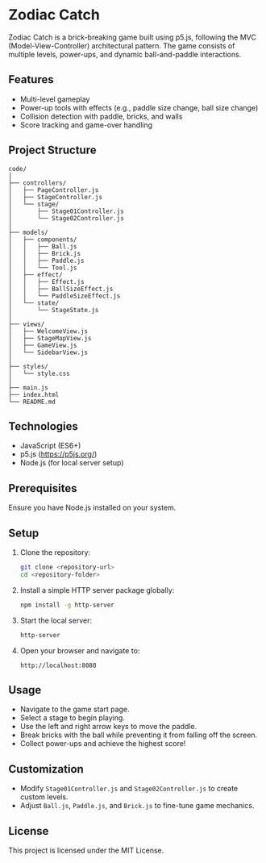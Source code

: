 # Zodiac Catch

Zodiac Catch is a brick-breaking game built using p5.js, following the MVC (Model-View-Controller) architectural pattern. The game consists of multiple levels, power-ups, and dynamic ball-and-paddle interactions.

## Features
- Multi-level gameplay
- Power-up tools with effects (e.g., paddle size change, ball size change)
- Collision detection with paddle, bricks, and walls
- Score tracking and game-over handling

## Project Structure
```
code/
│
├── controllers/
│   ├── PageController.js
│   ├── StageController.js
│   └── stage/
│       ├── Stage01Controller.js
│       └── Stage02Controller.js
│
├── models/
│   ├── components/
│   │   ├── Ball.js
│   │   ├── Brick.js
│   │   ├── Paddle.js
│   │   └── Tool.js
│   ├── effect/
│   │   ├── Effect.js
│   │   ├── BallSizeEffect.js
│   │   └── PaddleSizeEffect.js
│   └── state/
│       └── StageState.js
│
├── views/
│   ├── WelcomeView.js
│   ├── StageMapView.js
│   ├── GameView.js
│   └── SidebarView.js
│
├── styles/
│   └── style.css
│
├── main.js
├── index.html
└── README.md
```

## Technologies
- JavaScript (ES6+)
- p5.js (https://p5js.org/)
- Node.js (for local server setup)

## Prerequisites
Ensure you have Node.js installed on your system.

## Setup
1. Clone the repository:
    ```bash
    git clone <repository-url>
    cd <repository-folder>
    ```

2. Install a simple HTTP server package globally:
    ```bash
    npm install -g http-server
    ```

3. Start the local server:
    ```bash
    http-server
    ```

4. Open your browser and navigate to:
    ```
    http://localhost:8080
    ```

## Usage
- Navigate to the game start page.
- Select a stage to begin playing.
- Use the left and right arrow keys to move the paddle.
- Break bricks with the ball while preventing it from falling off the screen.
- Collect power-ups and achieve the highest score!

## Customization
- Modify `Stage01Controller.js` and `Stage02Controller.js` to create custom levels.
- Adjust `Ball.js`, `Paddle.js`, and `Brick.js` to fine-tune game mechanics.

## License
This project is licensed under the MIT License.
